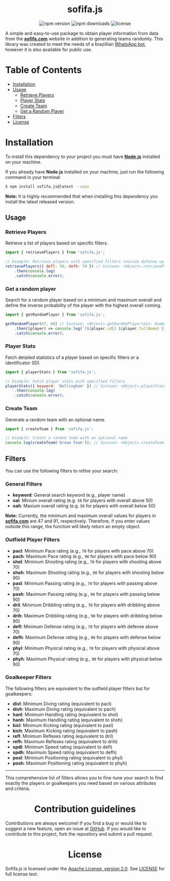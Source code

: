 <h1 align="center">sofifa.js</h1>

<p align="center">
  <img src="https://img.shields.io/npm/v/sofifa.js.svg" alt="npm version">
  <img src="https://img.shields.io/npm/dt/sofifa.js.svg" alt="npm downloads">
  <img src="https://img.shields.io/github/license/emptydev1/sofifa.js.svg" alt="license">
</p>

A simple and easy-to-use package to obtain player information from data from the **[sofifa.com](https://sofifa.com/)** website in addition to generating teams randomly. This library was created to meet the needs of a brazillian [WhatsApp bot](https://chat.whatsapp.com/GMGb5faPJjf7xfCMvQysaW), however it is also available for public use.

<h1>Table of Contents</h1>

- [Installation](#installation)
- [Usage](#usage)
  - [Retrieve Players](#retrieve-players)
  - [Player Stats](#player-stats)
  - [Create Team](#create-team)
  - [Get a Random Player](#get-a-random-player)
- [Filters](#filters)
- [License](#license)

<h1>Installation</h1>

To install this dependency to your project you must have **[Node.js](https://github.com/nodejs/node)** installed on your machine.

If you already have **Node.js** installed on your machine, just run the following command in your terminal:

```bash
$ npm install sofifa.js@latest --save
```

**Note:** It is highly recommended that when installing this dependency you install the latest released version.

<h2>Usage</h2>

<h3>Retrieve Players</h3>

Retrieve a list of players based on specific filters.

```javascript
import { retrievePlayers } from 'sofifa.js';

// Example: Retrieve players with specified filters (minium defense up to 50 and maxium defense up to 70)
retrievePlayers({ defl: 50, defh: 70 }) // Sintaxe: <Object>.retrievePlayers(?filters: <Object | null> = {})
    .then(console.log)
    .catch(console.error);
```

### Get a random player

Search for a random player based on a minimum and maximum overall and define the inverse probability of the player with the highest overall coming.

```javascript
import { getRandomPlayer } from 'sofifa.js';

getRandomPlayer(47, 60) // Sintaxe: <Object>.getRandomPlayer(min: Number, max: Number, ?invProb: Number = 1.3)
    .then((player) => console.log(`[${player.id}] ${player.fullName}`))
    .catch(console.error);
```

<h3>Player Stats</h3>

Fetch detailed statistics of a player based on specific filters or a identificator (ID).

```javascript
import { playerStats } from 'sofifa.js';

// Example: Fetch player stats with specified filters
playerStats({ keyword: 'Bellingham' }) // Sintaxe: <Object>.playerStats(?filters: <Object | null> = {}, ?id: <String | null> = null) 
    .then(console.log)
    .catch(console.error);
```

### Create Team

Generate a random team with an optional name.

```javascript
import { createTeam } from 'sofifa.js';

// Example: Create a random team with an optional name
console.log(createTeam('Dream Team')); // Sintaxe: <Object>.createTeam(?name: String = null)
```

<h2>Filters</h2>

You can use the following filters to refine your search:

### General Filters

- **keyword**: General search keyword (e.g., player name)
- **oal**: Minium overall rating (e.g. `50` for players with overall above 50)
- **oah**: Maxium overall rating (e.g. `50` for players with overall below 50)

**Note:** Currently, the minimum and maximum overall values for players in **[sofifa.com](https://sofifa.com/)** are 47 and 91, respectively. Therefore, if you enter values outside this range, the function will likely return an empty object.

### Outfield Player Filters

- **pacl**: Minimum Pace rating (e.g., `70` for players with pace above 70)
- **pach**: Maximum Pace rating (e.g., `90` for players with pace below 90)
- **shol**: Minimum Shooting rating (e.g., `70` for players with shooting above 70)
- **shoh**: Maximum Shooting rating (e.g., `90` for players with shooting below 90)
- **pasl**: Minimum Passing rating (e.g., `70` for players with passing above 70)
- **pash**: Maximum Passing rating (e.g., `90` for players with passing below 90)
- **dril**: Minimum Dribbling rating (e.g., `70` for players with dribbling above 70)
- **drih**: Maximum Dribbling rating (e.g., `90` for players with dribbling below 90)
- **defl**: Minimum Defense rating (e.g., `70` for players with defense above 70)
- **defh**: Maximum Defense rating (e.g., `90` for players with defense below 90)
- **phyl**: Minimum Physical rating (e.g., `70` for players with physical above 70)
- **phyh**: Maximum Physical rating (e.g., `90` for players with physical below 90)

### Goalkeeper Filters

The following filters are equivalent to the outfield player filters but for goalkeepers:

- **divl**: Minimum Diving rating (equivalent to pacl)
- **divh**: Maximum Diving rating (equivalent to pach)
- **hanl**: Minimum Handling rating (equivalent to shol)
- **hanh**: Maximum Handling rating (equivalent to shoh)
- **kicl**: Minimum Kicking rating (equivalent to pasl)
- **kich**: Maximum Kicking rating (equivalent to pash)
- **refl**: Minimum Reflexes rating (equivalent to dril)
- **refh**: Maximum Reflexes rating (equivalent to drih)
- **spdl**: Minimum Speed rating (equivalent to defl)
- **spdh**: Maximum Speed rating (equivalent to defh)
- **posl**: Minimum Positioning rating (equivalent to phyl)
- **posh**: Maximum Positioning rating (equivalent to phyh)

---

This comprehensive list of filters allows you to fine-tune your search to find exactly the players or goalkeepers you need based on various attributes and criteria.

<h1 align="center">Contribution guidelines</h1>

<p>Contributions are always welcome! If you find a bug or would like to suggest a new feature, open an issue at <o><a href="https://github.com/emptydev1/sofifa.js/issues">GitHub</a></o>. If you would like to contribute to this project, fork the repository and submit a pull request.</p>

<h1 align="center">License</h1>

<p>Sofifa.js is licensed under the <a href="https://www.apache.org/licenses/LICENSE-2.0">Apache License, version 2.0</a>. See <a href="https://github.com/emptydev1/sofifa.js/blob/main/LICENSE">LICENSE</a> for full license text.</p>